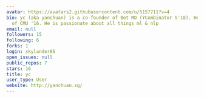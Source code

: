 ```yaml
---
avatar: https://avatars2.githubusercontent.com/u/5157711?v=4
bio: yc (aka yanchuan) is a co-founder of Bot MD (YCombinator S'18). He was a graduate
  of CMU '16. He is passionate about all things ml & nlp
email: null
followers: 15
following: 6
forks: 1
login: skylander86
open_issues: null
public_repos: 7
stars: 16
title: yc
user_type: User
website: http://yanchuan.sg/
---
```

